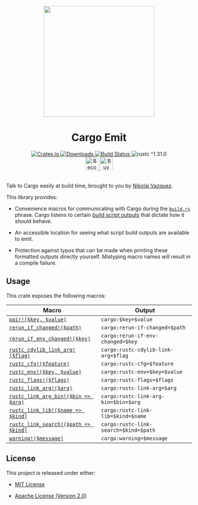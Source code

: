 <div align="center">
    <a href="https://github.com/nvzqz/cargo-emit">
        <img src="https://raw.githubusercontent.com/nvzqz/cargo-emit/assets/logo.svg?sanitize=true"
             width="300"
             height="300">
    </a>
    <h1>Cargo Emit</h1>
    <a href="https://crates.io/crates/cargo-emit">
        <img src="https://img.shields.io/crates/v/cargo-emit.svg" alt="Crates.io">
        <img src="https://img.shields.io/crates/d/cargo-emit.svg" alt="Downloads">
    </a>
    <a href="https://travis-ci.com/nvzqz/cargo-emit">
        <img src="https://travis-ci.com/nvzqz/cargo-emit.svg?branch=master" alt="Build Status">
    </a>
    <img src="https://img.shields.io/badge/rustc-^1.31.0-blue.svg" alt="rustc ^1.31.0">
    <br>
    <a href="https://www.patreon.com/nvzqz">
        <img src="https://c5.patreon.com/external/logo/become_a_patron_button.png" alt="Become a Patron!" height="35">
    </a>
    <a href="https://www.paypal.me/nvzqz">
        <img src="https://buymecoffee.intm.org/img/button-paypal-white.png" alt="Buy me a coffee" height="35">
    </a>
    <br><br>
</div>

Talk to Cargo easily at build time, brought to you by [Nikolai Vazquez].

This library provides:

- Convenience macros for communicating with Cargo during the [`build.rs`]
  phrase. Cargo listens to certain [build script outputs] that dictate how
  it should behave.

- An accessible location for seeing what script build outputs are available
  to emit.

- Protection against typos that can be made when printing these formatted
  outputs directly yourself. Mistyping macro names will result in a compile
  failure.

[Nikolai Vazquez]:      https://twitter.com/NikolaiVazquez
[`build.rs`]:           https://doc.rust-lang.org/cargo/reference/build-scripts.html
[build script outputs]: https://doc.rust-lang.org/cargo/reference/build-scripts.html#outputs-of-the-build-script

## Usage

This crate exposes the following macros:

| Macro                                  | Output                                |
|----------------------------------------|---------------------------------------|
| [`pair!($key, $value)`]                | `cargo:$key=$value`                   |
| [`rerun_if_changed!($path)`]           | `cargo:rerun-if-changed=$path`        |
| [`rerun_if_env_changed!($key)`]        | `cargo:rerun-if-env-changed=$key`     |
| [`rustc_cdylib_link_arg!($flag)`]      | `cargo:rustc-cdylib-link-arg=$flag`   |
| [`rustc_cfg!($feature)`]               | `cargo:rustc-cfg=$feature`            |
| [`rustc_env!($key, $value)`]           | `cargo:rustc-env=$key=$value`         |
| [`rustc_flags!($flags)`]               | `cargo:rustc-flags=$flags`            |
| [`rustc_link_arg!($arg)`]              | `cargo:rustc-link-arg=$arg`           |
| [`rustc_link_arg_bin!($bin => $arg)`]  | `cargo:rustc-link-arg-bin=$bin=$arg`  |
| [`rustc_link_lib!($name => $kind)`]    | `cargo:rustc-link-lib=$kind=$name`    |
| [`rustc_link_search!($path => $kind)`] | `cargo:rustc-link-search=$kind=$path` |
| [`warning!($message)`]                 | `cargo:warning=$message`              |

[`pair!($key, $value)`]:                  https://docs.rs/cargo-emit/0.1.0/cargo_emit/macro.pair.html
[`rerun_if_changed!($path)`]:      https://docs.rs/cargo-emit/0.1.0/cargo_emit/macro.rerun_if_changed.html
[`rerun_if_env_changed!($key)`]:  https://docs.rs/cargo-emit/0.1.0/cargo_emit/macro.rerun_if_env_changed.html
[`rustc_cdylib_link_arg!($flag)`]: https://docs.rs/cargo-emit/0.1.0/cargo_emit/macro.rustc_cdylib_link_arg.html
[`rustc_cfg!($feature)`]:             https://docs.rs/cargo-emit/0.1.0/cargo_emit/macro.rustc_cfg.html
[`rustc_env!($key, $value)`]:             https://docs.rs/cargo-emit/0.1.0/cargo_emit/macro.rustc_env.html
[`rustc_flags!($flags)`]:           https://docs.rs/cargo-emit/0.1.0/cargo_emit/macro.rustc_flags.html
[`rustc_link_arg!($arg)`]:        https://docs.rs/cargo-emit/0.1.0/cargo_emit/macro.rustc_link_arg.html
[`rustc_link_arg_bin!($bin => $arg)`]:    https://docs.rs/cargo-emit/0.1.0/cargo_emit/macro.rustc_link_arg_bin.html
[`rustc_link_lib!($name => $kind)`]:        https://docs.rs/cargo-emit/0.1.0/cargo_emit/macro.rustc_link_lib.html
[`rustc_link_search!($path => $kind)`]:     https://docs.rs/cargo-emit/0.1.0/cargo_emit/macro.rustc_link_search.html
[`warning!($message)`]:               https://docs.rs/cargo-emit/0.1.0/cargo_emit/macro.warning.html

## License

This project is released under either:

- [MIT License](https://github.com/nvzqz/cargo-emit/blob/master/LICENSE-MIT)

- [Apache License (Version 2.0)](https://github.com/nvzqz/cargo-emit/blob/master/LICENSE-APACHE)
